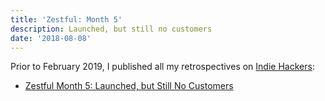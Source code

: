 ```yaml
---
title: 'Zestful: Month 5'
description: Launched, but still no customers
date: '2018-08-08'
---
```


Prior to February 2019, I published all my retrospectives on [Indie Hackers](https://www.indiehackers.com):

* [Zestful Month 5: Launched, but Still No Customers](https://www.indiehackers.com/forum/zestful-data-month-5-launched-but-still-no-customers-32d221561d)
